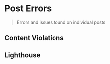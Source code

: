 # Post Errors

> Errors and issues found on individual posts

## Content Violations

<!-- content-violations-table -->

## Lighthouse

<!-- lighthouse-table -->
